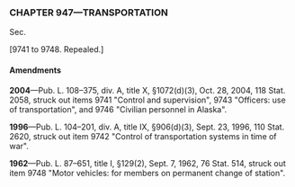 ### **CHAPTER 947—TRANSPORTATION** ###

Sec.

[9741 to 9748. Repealed.]

#### Amendments ####

**2004**—Pub. L. 108–375, div. A, title X, §1072(d)(3), Oct. 28, 2004, 118 Stat. 2058, struck out items 9741 "Control and supervision", 9743 "Officers: use of transportation", and 9746 "Civilian personnel in Alaska".

**1996**—Pub. L. 104–201, div. A, title IX, §906(d)(3), Sept. 23, 1996, 110 Stat. 2620, struck out item 9742 "Control of transportation systems in time of war".

**1962**—Pub. L. 87–651, title I, §129(2), Sept. 7, 1962, 76 Stat. 514, struck out item 9748 "Motor vehicles: for members on permanent change of station".